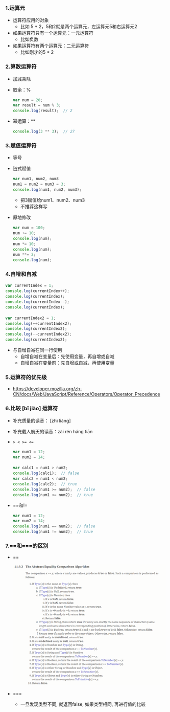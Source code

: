 ### 1.运算元

- 运算符应用的对象
  - 比如 5 * 2，5和2就是两个运算元，左运算元5和右运算元2
- 如果运算符只有一个运算元：一元运算符
  - 比如负数
- 如果运算符有两个运算元：二元运算符
  - 比如刚才的5 * 2

### 2.算数运算符

- 加减乘除

- 取余：%

  ```js
  var num = 20;
  var result = num % 3;
  console.log(result);  // 2
  ```

- 幂运算：**

  ```js
  console.log(3 ** 3);  // 27
  ```

### 3.赋值运算符

- 等号

- 链式赋值

  ```js
  var num1, num2, num3
  num1 = num2 = num3 = 3;
  console.log(num1, num2, num3);
  ```

  - 把3赋值给num1、num2、num3
  - 不推荐这样写

- 原地修改

  ```js
  var num = 100;
  num += 10;
  console.log(num);
  num *= 10;
  console.log(num);
  num **= 2;
  console.log(num);
  ```

### 4.自增和自减

```js
var currentIndex = 1;
console.log(currentIndex++);
console.log(currentIndex);
console.log(currentIndex--);
console.log(currentIndex);

var currentIndex2 = 1;
console.log(++currentIndex2);
console.log(currentIndex2);
console.log(--currentIndex2);
console.log(currentIndex2);
```

- 与自增自减在同一行使用
  - 自增自减在变量后：先使用变量，再自增或自减
  - 自增自减在变量前：先自增或自减，再使用变量

### 5.运算符的优先级

- https://developer.mozilla.org/zh-CN/docs/Web/JavaScript/Reference/Operators/Operator_Precedence

### 6.比较 [bǐ jiào] 运算符

- 补充质量的读音： [zhì liàng]

- 补充载人航天的读音：zài rén háng tiān

- `> < >= <=`

  ```js
  var num1 = 12;
  var num2 = 14;
  
  var calc1 = num1 > num2;
  console.log(calc1);  // false
  var calc2 = num1 < num2;
  console.log(calc2);  // true
  console.log(num1 >= num2);  // false
  console.log(num1 <= num2);  // true
  ```

- ==和!=

  ```js
  var num1 = 12;
  var num2 = 14;
  console.log(num1 == num2);  // false
  console.log(num1 != num2);  // true
  ```


### 7.==和===的区别

- ==

  ![image-20220509144101413](images/image-20220509144101413.png)

- ===

  - 一旦发现类型不同, 就返回false, 如果类型相同, 再进行值的比较


